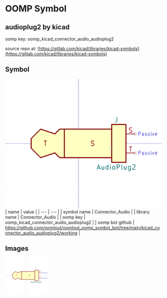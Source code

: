 # OOMP Symbol  
## audioplug2  by kicad  
  
oomp key: oomp_kicad_connector_audio_audioplug2  
  
source repo at: [https://gitlab.com/kicad/libraries/kicad-symbols](https://gitlab.com/kicad/libraries/kicad-symbols)  
## Symbol  
  
[![working.png](working_600.png)](working.png)  
| name | value | 
| --- | --- | 
| symbol name | Connector_Audio | 
| library name | Connector_Audio | 
| oomp key | oomp_kicad_connector_audio_audioplug2 | 
| oomp bot github | https://github.com/oomlout/oomlout_oomp_symbol_bot/tree/main/kicad_connector_audio_audioplug2/working | 
## Images  
  
[![working.png](working_140.png)](working.png)  
